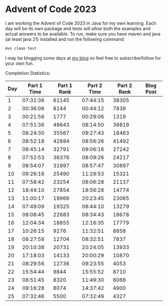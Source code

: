 # Advent of Code 2023

I am working the Advent of Code 2023 in Java for my own learning. Each day will be its own package
and tests will allow both the examples and actual answers to be available. To run, make sure you
have maven and java (at least java 21) installed and run the following command:

```sh
mvn clean test
```

I may be blogging some days at [my blog](https://ddellspe.net) so feel free to subscribe/follow for
your own fun.

Completion Statistics:

| Day | Part 1 Time | Part 1 Rank | Part 2 Time | Part 2 Rank | Blog Post |
|-----|-------------|-------------|-------------|-------------|-----------|
| 1   | 07:31:36    | 61145       | 07:44:15    | 38305       |           |
| 2   | 00:36:08    | 8144        | 00:44:12    | 7838        |           |
| 3   | 00:21:56    | 1777        | 00:29:06    | 1319        |           |
| 4   | 07:51:36    | 49643       | 08:14:50    | 39819       |           |
| 5   | 08:24:30    | 35567       | 09:27:43    | 18463       |           |
| 6   | 08:52:18    | 42884       | 08:56:26    | 41492       |           |
| 7   | 08:45:14    | 32791       | 09:06:16    | 27242       |           |
| 8   | 07:52:53    | 36376       | 08:09:26    | 24217       |           |
| 9   | 08:54:07    | 31997       | 08:57:47    | 30897       |           |
| 10  | 09:26:16    | 25490       | 11:28:53    | 15321       |           |
| 11  | 07:58:42    | 23254       | 08:06:28    | 21137       |           |
| 12  | 18:44:10    | 27854       | 18:56:28    | 14774       |           |
| 13  | 11:00:17    | 19966       | 20:23:45    | 23065       |           |
| 14  | 07:49:09    | 19325       | 08:44:10    | 13279       |           |
| 15  | 08:08:45    | 22683       | 08:34:43    | 18678       |           |
| 16  | 12:04:34    | 18855       | 12:16:35    | 17779       |           |
| 17  | 10:26:15    | 9276        | 11:32:51    | 8858        |           |
| 18  | 08:27:58    | 12704       | 08:32:51    | 7837        |           |
| 19  | 20:10:38    | 20731       | 20:24:05    | 13933       |           |
| 20  | 17:18:03    | 14133       | 20:00:29    | 10870       |           |
| 21  | 08:29:56    | 12736       | 09:23:55    | 4053        |           |
| 22  | 15:54:44    | 9844        | 15:55:52    | 8710        |           |
| 23  | 08:51:45    | 8320        | 11:49:30    | 6068        |           |
| 24  | 09:16:28    | 8074        | 14:37:42    | 4900        |           |
| 25  | 07:32:46    | 5500        | 07:32:49    | 4327        |           |